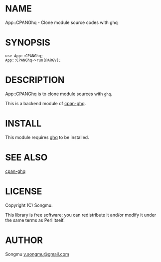 # NAME

App::CPANGhq - Clone module source codes with ghq

# SYNOPSIS

    use App::CPANGhq;
    App::CPANGhq->run(@ARGV);

# DESCRIPTION

App::CPANGhq is to clone module sources with `ghq`.

This is a backend module of [cpan-ghq](http://search.cpan.org/perldoc?cpan-ghq).

# INSTALL

This module requires [ghq](https://github.com/motemen/ghq) to be installed.

# SEE ALSO

[cpan-ghq](http://search.cpan.org/perldoc?cpan-ghq)

# LICENSE

Copyright (C) Songmu.

This library is free software; you can redistribute it and/or modify
it under the same terms as Perl itself.

# AUTHOR

Songmu <y.songmu@gmail.com>
